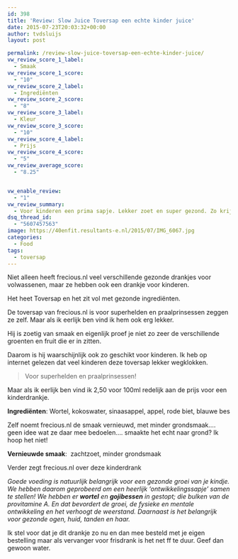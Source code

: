 ```yaml
---
id: 398
title: 'Review: Slow Juice Toversap een echte kinder juice'
date: 2015-07-23T20:03:32+00:00
author: tvdsluijs
layout: post

permalink: /review-slow-juice-toversap-een-echte-kinder-juice/
vw_review_score_1_label:
  - Smaak
vw_review_score_1_score:
  - "10"
vw_review_score_2_label:
  - Ingrediënten
vw_review_score_2_score:
  - "8"
vw_review_score_3_label:
  - Kleur
vw_review_score_3_score:
  - "10"
vw_review_score_4_label:
  - Prijs
vw_review_score_4_score:
  - "5"
vw_review_average_score:
  - "8.25"


vw_enable_review:
  - "1"
vw_review_summary:
  - Voor kinderen een prima sapje. Lekker zoet en super gezond. Zo krijg je de vitamientjes wel naar binnen bij de kids. Voor een kinderdrankje wat aan de prijs.
dsq_thread_id:
  - "5607457563"
image: https://40enfit.resultants-e.nl/2015/07/IMG_6067.jpg
categories:
  - Food
tags:
  - toversap
---
```

Niet alleen heeft frecious.nl veel verschillende gezonde drankjes voor volwassenen, maar ze hebben ook een drankje voor kinderen.

Het heet Toversap en het zit vol met gezonde ingrediënten.

<!--more-->

De toversap van frecious.nl is voor superhelden en praalprinsessen zeggen ze zelf. Maar als ik eerlijk ben vind ik hem ook erg lekker.

Hij is zoetig van smaak en eigenlijk proef je niet zo zeer de verschillende groenten en fruit die er in zitten.

Daarom is hij waarschijnlijk ook zo geschikt voor kinderen. Ik heb op internet gelezen dat veel kinderen deze toversap lekker wegklokken.

> Voor superhelden en praalprinsessen!

Maar als ik eerlijk ben vind ik 2,50 voor 100ml redelijk aan de prijs voor een kinderdrankje.

**Ingrediënten**: Wortel, kokoswater, sinaasappel, appel, rode biet, blauwe bes

Zelf noemt frecious.nl de smaak vernieuwd, met minder grondsmaak&#8230;. geen idee wat ze daar mee bedoelen&#8230;. smaakte het echt naar grond? Ik hoop het niet!

**Vernieuwde smaak**:  zachtzoet, minder grondsmaak

Verder zegt frecious.nl over deze kinderdrank

_Goede voeding is natuurlijk belangrijk voor een gezonde groei van je kindje. We hebben daarom geprobeerd om een heerlijk ‘ontwikkelingssapje’ samen te stellen! We hebben er **wortel** en **gojibessen** in gestopt; die bulken van de provitamine A. En dat bevordert de groei, de fysieke en mentale ontwikkeling en het verhoogt de weerstand. Daarnaast is het belangrijk voor gezonde ogen, huid, tanden en haar._

Ik stel voor dat je dit drankje zo nu en dan mee besteld met je eigen bestelling maar als vervanger voor frisdrank is het net ff te duur. Geef dan gewoon water.